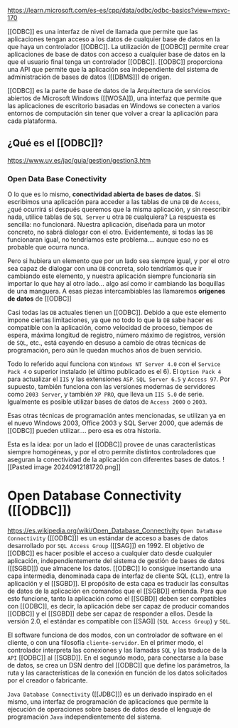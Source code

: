 https://learn.microsoft.com/es-es/cpp/data/odbc/odbc-basics?view=msvc-170

[[ODBC]] es una interfaz de nivel de llamada que permite que las aplicaciones tengan acceso a los datos de cualquier base de datos en la que haya un controlador [[ODBC]]. La utilización de [[ODBC]] permite crear aplicaciones de base de datos con acceso a cualquier base de datos en la que el usuario final tenga un controlador [[ODBC]]. [[ODBC]] proporciona una API que permite que la aplicación sea independiente del sistema de administración de bases de datos ([[DBMS]]) de origen.

[[ODBC]] es la parte de base de datos de la Arquitectura de servicios abiertos de Microsoft Windows ([[WOSA]]), una interfaz que permite que las aplicaciones de escritorio basadas en Windows se conecten a varios entornos de computación sin tener que volver a crear la aplicación para cada plataforma.

## ¿Qué es el [[ODBC]]?
https://www.uv.es/jac/guia/gestion/gestion3.htm
### Open Data Base Conectivity
O lo que es lo mismo, **conectividad abierta de bases de datos**. Si escribimos una aplicación para acceder a las tablas de una ``DB`` de ``Access``, ¿qué ocurrirá si después queremos que la misma aplicación, y sin reescribir nada, utilice tablas de ``SQL Server`` u otra ``DB`` cualquiera? La respuesta es sencilla: no funcionará. Nuestra aplicación, diseñada para un motor concreto, no sabrá dialogar con el otro. Evidentemente, si todas las ``DB`` funcionaran igual, no tendríamos este problema.... aunque eso no es probable que ocurra nunca.

Pero si hubiera un elemento que por un lado sea siempre igual, y por el otro sea capaz de dialogar con una ``DB`` concreta, solo tendríamos que ir cambiando este elemento, y nuestra aplicación siempre funcionaría sin importar lo que hay al otro lado... algo así como ir cambiando las boquillas de una manguera. A esas piezas intercambiables las llamaremos **orígenes de datos** de [[ODBC]]

Casi todas las ``DB`` actuales tienen un [[ODBC]]. Debido a que este elemento impone ciertas limitaciones, ya que no todo lo que la ``DB`` sabe hacer es compatible con la aplicación, como velocidad de proceso, tiempos de espera, máxima longitud de registro, número máximo de registros, versión de ``SQL``, etc., está cayendo en desuso a cambio de otras técnicas de programación, pero aún le quedan muchos años de buen servicio.

Todo lo referido aquí funciona con ``Windows NT Server 4.0`` con el ``Service Pack 4`` o superior instalado (el último publicado es el 6). El ``Option Pack 4`` para actualizar el ``IIS`` y las extensiones ``ASP``. ``SQL Server 6.5`` y ``Access 97``. Por supuesto, también funciona con las versiones modernas de servidores como ``2003 Server``, y también ``XP PRO``, que lleva un ``IIS 5.0`` de serie. Igualmente es posible utilizar bases de datos de ``Access 2000`` o ``2003``.

Esas otras técnicas de programación antes mencionadas, se utilizan ya en el nuevo Windows 2003, Office 2003 y SQL Server 2000, que además de [[ODBC]] pueden utilizar.... pero esa es otra historia.

Esta es la idea: por un lado el [[ODBC]] provee de unas caracteríisticas siempre homogéneas, y por el otro permite distintos controladores que aseguran la conectividad de la aplicación con diferentes bases de datos.
![[Pasted image 20240912181720.png]]

# Open Database Connectivity ([[ODBC]])
https://es.wikipedia.org/wiki/Open_Database_Connectivity
``Open DataBase Connectivity`` ([[ODBC]]) es un estándar de acceso a bases de datos desarrollado por ``SQL Access Group`` ([[SAG]]) en 1992. El objetivo de [[ODBC]] es hacer posible el acceso a cualquier dato desde cualquier aplicación, independientemente del sistema de gestión de bases de datos ([[SGBD]]) que almacene los datos. [[ODBC]] lo consigue insertando una capa intermedia, denominada capa de interfaz de cliente SQL (``CLI``), entre la aplicación y el [[SGBD]]. El propósito de esta capa es traducir las consultas de datos de la aplicación en comandos que el [[SGBD]] entienda. Para que esto funcione, tanto la aplicación como el [[SGBD]] deben ser compatibles con [[ODBC]], es decir, la aplicación debe ser capaz de producir comandos [[ODBC]] y el [[SGBD]] debe ser capaz de responder a ellos. Desde la versión 2.0, el estándar es compatible con [[SAG]] (``SQL Access Group``) y ``SQL``.

El software funciona de dos modos, con un controlador de software en el cliente, o con una filosofía ``cliente-servidor``. En el primer modo, el controlador interpreta las conexiones y las llamadas ``SQL`` y las traduce de la ``API`` [[ODBC]] al [[SGBD]]. En el segundo modo, para conectarse a la base de datos, se crea un DSN dentro del [[ODBC]] que define los parámetros, la ruta y las características de la conexión en función de los datos solicitados por el creador o fabricante.

``Java Database Connectivity`` ([[JDBC]]) es un derivado inspirado en el mismo, una interfaz de programación de aplicaciones que permite la ejecución de operaciones sobre bases de datos desde el lenguaje de programación ``Java`` independientemente del sistema. 